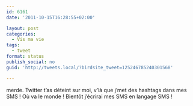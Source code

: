 ```yaml
---
id: 6161
date: '2011-10-15T16:28:55+02:00'

layout: post
categories:
  - Vis ma vie
tags:
  - tweet
format: status
publish_social: no
guid: 'http://tweets.local/?birdsite_tweet=125246785240301568'

---
```


merde. Twitter t’as déteint sur moi, v’là que j’met des hashtags dans mes SMS ! Où va le monde ! Bientôt j’écrirai mes SMS en langage SMS !